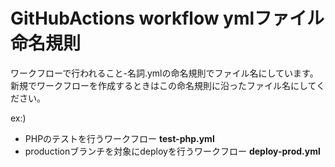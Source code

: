 # GitHubActions workflow ymlファイル命名規則
ワークフローで行われること-名詞.ymlの命名規則でファイル名にしています。  
新規でワークフローを作成するときはこの命名規則に沿ったファイル名にしてください。

ex:)
* PHPのテストを行うワークフロー **test-php.yml**
* productionブランチを対象にdeployを行うワークフロー **deploy-prod.yml**